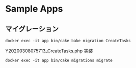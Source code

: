 # Sample Apps

## マイグレーション

```
docker exec -it app bin/cake bake migration CreateTasks
```

Y20200308075713_CreateTasks.php 実装

```
docker exec -it app bin/cake migrations migrate
```

## 
